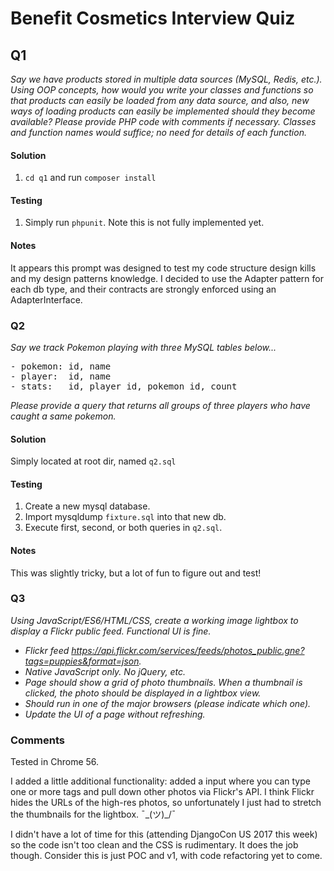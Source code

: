 # Benefit Cosmetics Interview Quiz

## Q1

_Say we have products stored in multiple data sources (MySQL, Redis, etc.).
Using OOP concepts, how would you write your classes and functions so that products can easily be loaded from any data source,
and also, new ways of loading products can easily be implemented should they become available?
Please provide PHP code with comments if necessary. Classes and function names would suffice; no need for details of each function._

#### Solution

1. `cd q1` and run `composer install`

#### Testing

1. Simply run `phpunit`. Note this is not fully implemented yet.

#### Notes

It appears this prompt was designed to test my code structure design kills and my design patterns knowledge.
I decided to use the Adapter pattern for each db type, and their contracts are strongly enforced using an 
AdapterInterface.



### Q2

_Say we track Pokemon playing with three MySQL tables below..._

<pre>
- pokemon: id, name
- player:  id, name
- stats:   id, player_id, pokemon_id, count
</pre>

_Please provide a query that returns all groups of three players who have caught a same pokemon._

#### Solution

Simply located at root dir, named `q2.sql`

#### Testing

1. Create a new mysql database.
2. Import mysqldump `fixture.sql` into that new db.
3. Execute first, second, or both queries in `q2.sql`.

#### Notes

This was slightly tricky, but a lot of fun to figure out and test!

### Q3

_Using JavaScript/ES6/HTML/CSS, create a working image lightbox to display a Flickr public feed. Functional UI is fine._
 
   - _Flickr feed https://api.flickr.com/services/feeds/photos_public.gne?tags=puppies&format=json._
   - _Native JavaScript only. No jQuery, etc._
   - _Page should show a grid of photo thumbnails. When a thumbnail is clicked, the photo should be displayed in a lightbox view._
   - _Should run in one of the major browsers (please indicate which one)._
   - _Update the UI of a page without refreshing._

### Comments

Tested in Chrome 56.

I added a little additional functionality: added a input where you can type one or more tags and pull down
other photos via Flickr's API. I think Flickr hides the URLs of the high-res photos, so unfortunately I just had
to stretch the thumbnails for the lightbox. ¯\_(ツ)_/¯
 
I didn't have a lot of time for this (attending DjangoCon US 2017 this week) so the code isn't too clean and the CSS 
is rudimentary. It does the job though. Consider this is just POC and v1, with code refactoring yet to come.
